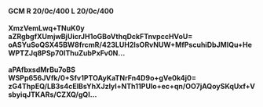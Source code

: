 #### GCM R 20/0c/400 L 20/0c/400
**XmzVemLwq+TNuK0y**<br/>**aZRgbgfXUmjwBjUicrJH1oGBoVthqDckFTnvpccHVoU=**<br/>**oASYuSoQSX45BW8frcmR/423LUH2lsORvNUW+MfPscuhiDbJMIQu+HeWPTZJq8PSp70IThuZubPxFv0N...**<br/><br/>
**aPAfbxsdMrBu7oBS**<br/>**WSPp656JVfk/0+Sfv1PTOAyKaTNrFn4D9o+gVe0k4j0=**<br/>**zG4ThpEQ/LB3s4cEIBsYhXJzlyl+NTh11PUIo+ec+qn/OO7jAQoySKqUxf+VsbyiqJTKARs/CZXQ/gQI...**